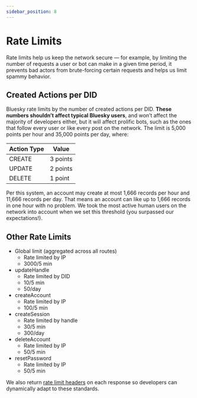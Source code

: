 ```yaml
---
sidebar_position: 8
---
```


# Rate Limits

Rate limits help us keep the network secure — for example, by limiting the number of requests a user or bot can make in a given time period, it prevents bad actors from brute-forcing certain requests and helps us limit spammy behavior.

## Created Actions per DID

Bluesky rate limits by the number of created actions per DID. **These numbers shouldn’t affect typical Bluesky users**, and won’t affect the majority of developers either, but it will affect prolific bots, such as the ones that follow every user or like every post on the network. The limit is 5,000 points per hour and 35,000 points per day, where:

| Action Type | Value    |
| ----------- | -------- |
| CREATE      | 3 points |
| UPDATE      | 2 points |
| DELETE      | 1 point  |

Per this system, an account may create at most 1,666 records per hour and 11,666 records per day. That means an account can like up to 1,666 records in one hour with no problem. We took the most active human users on the network into account when we set this threshold (you surpassed our expectations!).

## Other Rate Limits

- Global limit (aggregated across all routes)
  - Rate limited by IP
  - 3000/5 min
- updateHandle
  - Rate limited by DID
  - 10/5 min
  - 50/day
- createAccount
  - Rate limited by IP
  - 100/5 min
- createSession
  - Rate limited by handle
  - 30/5 min
  - 300/day
- deleteAccount
  - Rate limited by IP
  - 50/5 min
- resetPassword
  - Rate limited by IP
  - 50/5 min

We also return [rate limit headers](https://www.ietf.org/archive/id/draft-polli-ratelimit-headers-02.html) on each response so developers can dynamically adapt to these standards.